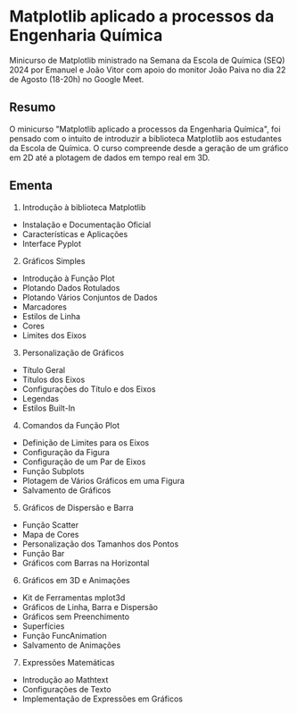 # Matplotlib aplicado a processos da Engenharia Química
Minicurso de Matplotlib ministrado na Semana da Escola de Química (SEQ) 2024 por Emanuel e João Vitor com apoio do monitor João Paiva no dia 22 de Agosto (18-20h) no Google Meet.

## Resumo
O minicurso "Matplotlib aplicado a processos da Engenharia Química", foi pensado com o intuito de introduzir a biblioteca Matplotlib aos estudantes da Escola de Química. O curso compreende desde a geração de um gráfico em 2D até a plotagem de dados em tempo real em 3D. 

## Ementa
1.	Introdução à biblioteca Matplotlib
  - Instalação e Documentação Oficial
  - Características e Aplicações
  - Interface Pyplot

2.	Gráficos Simples
  - Introdução à Função Plot
  - Plotando Dados Rotulados
  - Plotando Vários Conjuntos de Dados
  - Marcadores
  - Estilos de Linha
  - Cores
  - Limites dos Eixos

3.	Personalização de Gráficos
  - Título Geral 
  - Títulos dos Eixos 
  - Configurações do Título e dos Eixos
  - Legendas
  - Estilos Built-In

4.	Comandos da Função Plot 
  - Definição de Limites para os Eixos
  - Configuração da Figura
  - Configuração de um Par de Eixos
  - Função Subplots
  - Plotagem de Vários Gráficos em uma Figura
  - Salvamento de Gráficos

5.	Gráficos de Dispersão e Barra
  - Função Scatter
  - Mapa de Cores	
  - Personalização dos Tamanhos dos Pontos
  - Função Bar
  - Gráficos com Barras na Horizontal

6.	Gráficos em 3D e Animações
  - Kit de Ferramentas mplot3d 
  - Gráficos de Linha, Barra e Dispersão
  - Gráficos sem Preenchimento
  - Superfícies
  - Função FuncAnimation
  - Salvamento de Animações

7.	Expressões Matemáticas
  - Introdução ao Mathtext
  - Configurações de Texto
  - Implementação de Expressões em Gráficos
